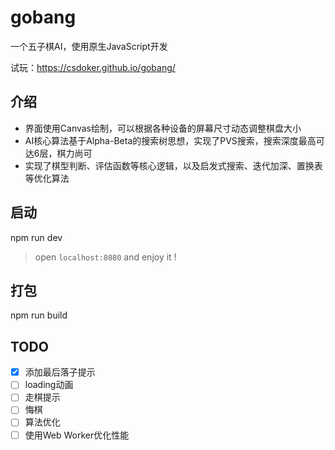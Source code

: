 # gobang

一个五子棋AI，使用原生JavaScript开发

试玩：https://csdoker.github.io/gobang/

## 介绍

- 界面使用Canvas绘制，可以根据各种设备的屏幕尺寸动态调整棋盘大小
- AI核心算法基于Alpha-Beta的搜索树思想，实现了PVS搜索，搜索深度最高可达6层，棋力尚可
- 实现了棋型判断、评估函数等核心逻辑，以及启发式搜索、迭代加深、置换表等优化算法

## 启动

npm run dev

> open `localhost:8080` and enjoy it !

## 打包

npm run build

## TODO

- [x] 添加最后落子提示
- [ ] loading动画
- [ ] 走棋提示
- [ ] 悔棋
- [ ] 算法优化
- [ ] 使用Web Worker优化性能
